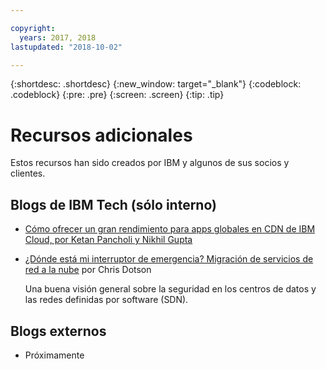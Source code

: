 ```yaml
---

copyright:
  years: 2017, 2018
lastupdated: "2018-10-02"

---
```


{:shortdesc: .shortdesc}
{:new_window: target="_blank"}
{:codeblock: .codeblock}
{:pre: .pre}
{:screen: .screen}
{:tip: .tip}

# Recursos adicionales

Estos recursos han sido creados por IBM y algunos de sus socios y clientes.

## Blogs de IBM Tech (sólo interno)

 * [Cómo ofrecer un gran rendimiento para apps globales en CDN de IBM Cloud, por Ketan Pancholi y Nikhil Gupta](https://www.ibm.com/w3-techblog/use-cases/2018/05/content-delivery-service/)
 
 * [¿Dónde está mi interruptor de emergencia? Migración de servicios de red a la nube](https://www.ibm.com/w3-techblog/wcp/2018/09/migrating-network-services/) por Chris Dotson
 
   Una buena visión general sobre la seguridad en los centros de datos y las redes definidas por software (SDN).


## Blogs externos

* Próximamente

